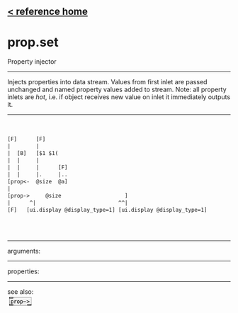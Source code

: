 [< reference home](index.html)
---

# prop.set


Property injector

---

Injects properties into data stream. Values from first inlet are passed unchanged
            and named property values added to stream. Note: all property inlets are *hot*, i.e. if
            object receives new value on inlet it immediately outputs it.
<br>


---


```


[F]      [F]
|        |
|  [B]   [$1 $1(
|  |     |
|  |     |      [F]
|  |     |.     |..
[prop<-  @size  @a]
|
[prop->     @size                    ]
|      ^|                          ^^|
[F]   [ui.display @display_type=1] [ui.display @display_type=1]


            
```

---
arguments:


---
properties:


---
see also:<br>
[![prop-&gt;](img/object_prop-&gt;.png)](prop->.html)
